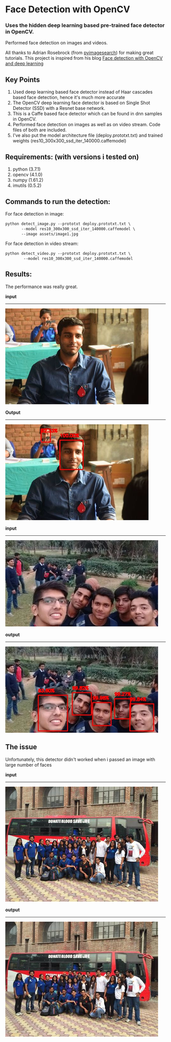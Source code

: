 # Face Detection with OpenCV
### Uses the hidden deep learning based pre-trained face detector in OpenCV.

Performed face detection on images and videos.

All thanks to Adrian Rosebrock (from [pyimagesearch](https://www.pyimagesearch.com/)) for making
great tutorials. This project is inspired from his blog [Face detection with OpenCV and deep learning](https://www.pyimagesearch.com/2018/02/26/face-detection-with-opencv-and-deep-learning/)

## **Key Points**
1. Used deep learning based face detector instead of Haar cascades based face detection, hence it's much more accurate
2. The OpenCV deep learning face detector is based on Single Shot Detector (SSD) with a Resnet base network.
3. This is a Caffe based face detector which can be found in dnn samples in OpenCV.
4. Performed face detection on images as well as on video stream. Code files of both are included.
5. I've also put the model architecture file (deploy.prototxt.txt) and trained weights (res10_300x300_ssd_iter_140000.caffemodel)

 ## **Requirements: (with versions i tested on)**
 1. python          (3.7.1)
 2. opencv          (4.1.0)
 3. numpy           (1.61.2)
 4. imutils         (0.5.2)

 ## **Commands to run the detection:**
 For face detection in image:
 ```
 python detect_image.py --prototxt deploy.prototxt.txt \
        --model res10_300x300_ssd_iter_140000.caffemodel \
        --image assets/image1.jpg
```

For face detection in video stream:
```
python detect_video.py --prototxt deploy.prototxt.txt \
        --model res10_300x300_ssd_iter_140000.caffemodel
```

## **Results:**
The performance was really great.

**input**
___
![image1](assets/image1.jpg)

**Output**
___
![image1](assets/output_image1.jpg)


**input**
___
![image2](assets/image2.jpg)


**output**
___
![image2](assets/output_image2.jpg)



## **The issue**
Unfortunately, this detector didn't worked when i passed an image with large number of faces


**input**
___
![image3](assets/image3.jpg)

**output**
___
![image3](assets/output_image3.jpg)